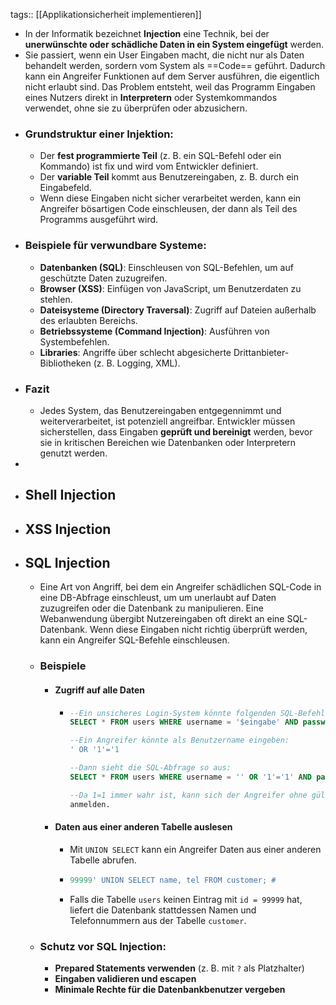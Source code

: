 tags:: [[Applikationsicherheit implementieren]]

- In der Informatik bezeichnet **Injection** eine Technik, bei der **unerwünschte oder schädliche Daten in ein System eingefügt** werden.
- Sie passiert, wenn ein User Eingaben macht, die nicht nur als Daten behandelt werden, sordern vom System als ==Code== geführt. Dadurch kann ein Angreifer Funktionen auf dem Server ausführen, die eigentlich nicht erlaubt sind. Das Problem entsteht, weil das Programm Eingaben eines Nutzers direkt in **Interpretern** oder Systemkommandos verwendet, ohne sie zu überprüfen oder abzusichern.
- ### Grundstruktur einer Injektion:
	- Der **fest programmierte Teil** (z. B. ein SQL-Befehl oder ein Kommando) ist fix und wird vom Entwickler definiert.
	- Der **variable Teil** kommt aus Benutzereingaben, z. B. durch ein Eingabefeld.
	- Wenn diese Eingaben nicht sicher verarbeitet werden, kann ein Angreifer bösartigen Code einschleusen, der dann als Teil des Programms ausgeführt wird.
- ### Beispiele für verwundbare Systeme:
	- **Datenbanken (SQL)**: Einschleusen von SQL-Befehlen, um auf geschützte Daten zuzugreifen.
	- **Browser (XSS)**: Einfügen von JavaScript, um Benutzerdaten zu stehlen.
	- **Dateisysteme (Directory Traversal)**: Zugriff auf Dateien außerhalb des erlaubten Bereichs.
	- **Betriebssysteme (Command Injection)**: Ausführen von Systembefehlen.
	- **Libraries**: Angriffe über schlecht abgesicherte Drittanbieter-Bibliotheken (z. B. Logging, XML).
- ### Fazit
	- Jedes System, das Benutzereingaben entgegennimmt und weiterverarbeitet, ist potenziell angreifbar. Entwickler müssen sicherstellen, dass Eingaben **geprüft und bereinigt** werden, bevor sie in kritischen Bereichen wie Datenbanken oder Interpretern genutzt werden.
-
- ## Shell Injection
- ## XSS Injection
- ## SQL Injection
	- Eine Art von Angriff, bei dem ein Angreifer schädlichen SQL-Code in eine DB-Abfrage einschleust, um um unerlaubt auf Daten zuzugreifen oder die Datenbank zu manipulieren. Eine Webanwendung übergibt Nutzereingaben oft direkt an eine SQL-Datenbank. Wenn diese Eingaben nicht richtig überprüft werden, kann ein Angreifer SQL-Befehle einschleusen.
	- ### Beispiele
		- #### Zugriff auf alle Daten
			- ```sql
			  --Ein unsicheres Login-System könnte folgenden SQL-Befehl nutzene:
			  SELECT * FROM users WHERE username = '$eingabe' AND password = '$passwort';
			  
			  --Ein Angreifer könnte als Benutzername eingeben:
			  ' OR '1'='1
			  
			  --Dann sieht die SQL-Abfrage so aus:
			  SELECT * FROM users WHERE username = '' OR '1'='1' AND password = '$passwort';
			  
			  --Da 1=1 immer wahr ist, kann sich der Angreifer ohne gültiges Passwort 
			  anmelden.
			  ```
		- ####  Daten aus einer anderen Tabelle auslesen
			- Mit `UNION SELECT` kann ein Angreifer Daten aus einer anderen Tabelle abrufen.
			- ```sql
			  99999' UNION SELECT name, tel FROM customer; #
			  ```
			- Falls die Tabelle `users` keinen Eintrag mit `id = 99999` hat, liefert die Datenbank stattdessen Namen und Telefonnummern aus der Tabelle `customer`.
	- ### Schutz vor SQL Injection:
		- **Prepared Statements verwenden** (z. B. mit `?` als Platzhalter)
		- **Eingaben validieren und escapen**
		- **Minimale Rechte für die Datenbankbenutzer vergeben**